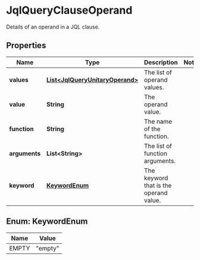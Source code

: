 

# JqlQueryClauseOperand

Details of an operand in a JQL clause.

## Properties

Name | Type | Description | Notes
------------ | ------------- | ------------- | -------------
**values** | [**List&lt;JqlQueryUnitaryOperand&gt;**](JqlQueryUnitaryOperand.md) | The list of operand values. | 
**value** | **String** | The operand value. | 
**function** | **String** | The name of the function. | 
**arguments** | **List&lt;String&gt;** | The list of function arguments. | 
**keyword** | [**KeywordEnum**](#KeywordEnum) | The keyword that is the operand value. | 



## Enum: KeywordEnum

Name | Value
---- | -----
EMPTY | &quot;empty&quot;



